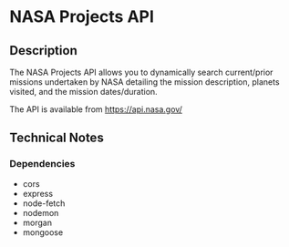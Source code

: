 # NASA Projects API

## Description

The NASA Projects API allows you to dynamically search current/prior missions undertaken by NASA detailing the mission description, planets visited, and the mission dates/duration.

The API is available from https://api.nasa.gov/





## Technical Notes


### Dependencies

- cors
- express
- node-fetch
- nodemon
- morgan
- mongoose
